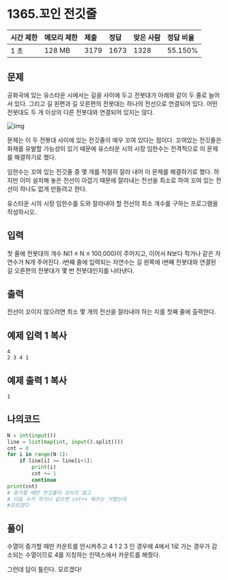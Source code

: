 # 1365.꼬인 전깃줄 

| 시간 제한 | 메모리 제한 | 제출 | 정답 | 맞은 사람 | 정답 비율 |
| :-------- | :---------- | :--- | :--- | :-------- | :-------- |
| 1 초      | 128 MB      | 3179 | 1673 | 1328      | 55.150%   |

## 문제

공화국에 있는 유스타운 시에서는 길을 사이에 두고 전봇대가 아래와 같이 두 줄로 늘어서 있다. 그리고 길 왼편과 길 오른편의 전봇대는 하나의 전선으로 연결되어 있다. 어떤 전봇대도 두 개 이상의 다른 전봇대와 연결되어 있지는 않다.

![img](https://onlinejudgeimages.s3-ap-northeast-1.amazonaws.com/upload/201004/picpicpicpicpicpicpicp.JPG)

문제는 이 두 전봇대 사이에 있는 전깃줄이 매우 꼬여 있다는 점이다. 꼬여있는 전깃줄은 화재를 유발할 가능성이 있기 때문에 유스타운 시의 시장 임한수는 전격적으로 이 문제를 해결하기로 했다.

임한수는 꼬여 있는 전깃줄 중 몇 개를 적절히 잘라 내어 이 문제를 해결하기로 했다. 하지만 이미 설치해 놓은 전선이 아깝기 때문에 잘라내는 전선을 최소로 하여 꼬여 있는 전선이 하나도 없게 만들려고 한다.

유스타운 시의 시장 임한수를 도와 잘라내야 할 전선의 최소 개수를 구하는 프로그램을 작성하시오.

## 입력

첫 줄에 전봇대의 개수 N(1 ≤ N ≤ 100,000)이 주어지고, 이어서 N보다 작거나 같은 자연수가 N개 주어진다. i번째 줄에 입력되는 자연수는 길 왼쪽에 i번째 전봇대와 연결된 길 오른편의 전봇대가 몇 번 전봇대인지를 나타낸다.

## 출력

전선이 꼬이지 않으려면 최소 몇 개의 전선을 잘라내야 하는 지를 첫째 줄에 출력한다.

## 예제 입력 1 복사

```
4
2 3 4 1
```

## 예제 출력 1 복사

```
1
```

## 나의코드

```python
N = int(input())
line = list(map(int, input().split()))
cnt = 0
for i in range(N-1):
    if line[i] >= line[i+1]:
        print(i)
        cnt += 1
        continue
print(cnt)
# 증가할 때만 전깃줄이 꼬이지 않고
# 다음 수가 작거나 같으면 cnt++ 해주는 거였는데
#모르겠다

```

## 풀이

수열이 증가할 때만 카운트를 안시켜주고 4 1 2 3 인 경우에 4에서 1로 가는 경우가 감소되는 수열이므로 4를 지칭하는 인덱스에서 카운트를 해줬다.

그런데 답이 틀린다. 모르겠다!
